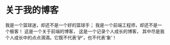 关于我的博客
==

我是一个篮球迷，却还不是一个好的篮球手； 我是一个前端工程师，却还不是一个极客！ 这是一个关于前端的博客， 这是一个记录个人成长的博客， 其中尽是我个人成长中的点点滴滴。它既不代表‘驴’，也不代表‘象’！
